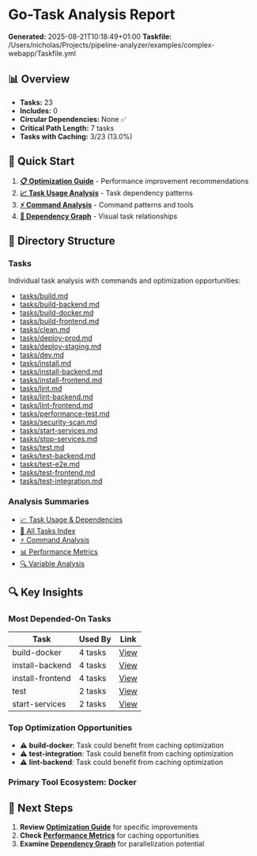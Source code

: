 # Go-Task Analysis Report

**Generated:** 2025-08-21T10:18:49+01:00
**Taskfile:** /Users/nicholas/Projects/pipeline-analyzer/examples/complex-webapp/Taskfile.yml

## 📊 Overview

- **Tasks:** 23
- **Includes:** 0
- **Circular Dependencies:** None ✅
- **Critical Path Length:** 7 tasks
- **Tasks with Caching:** 3/23 (13.0%)

## 🚀 Quick Start

1. **[📋 Optimization Guide](optimization-guide.md)** - Performance improvement recommendations
2. **[📈 Task Usage Analysis](summaries/task-usage.md)** - Task dependency patterns
3. **[⚡ Command Analysis](summaries/commands.md)** - Command patterns and tools
4. **[🔗 Dependency Graph](tasks/dependency-graph.md)** - Visual task relationships

## 📁 Directory Structure

### Tasks
Individual task analysis with commands and optimization opportunities:

- [tasks/build.md](tasks/build.md)
- [tasks/build-backend.md](tasks/build-backend.md)
- [tasks/build-docker.md](tasks/build-docker.md)
- [tasks/build-frontend.md](tasks/build-frontend.md)
- [tasks/clean.md](tasks/clean.md)
- [tasks/deploy-prod.md](tasks/deploy-prod.md)
- [tasks/deploy-staging.md](tasks/deploy-staging.md)
- [tasks/dev.md](tasks/dev.md)
- [tasks/install.md](tasks/install.md)
- [tasks/install-backend.md](tasks/install-backend.md)
- [tasks/install-frontend.md](tasks/install-frontend.md)
- [tasks/lint.md](tasks/lint.md)
- [tasks/lint-backend.md](tasks/lint-backend.md)
- [tasks/lint-frontend.md](tasks/lint-frontend.md)
- [tasks/performance-test.md](tasks/performance-test.md)
- [tasks/security-scan.md](tasks/security-scan.md)
- [tasks/start-services.md](tasks/start-services.md)
- [tasks/stop-services.md](tasks/stop-services.md)
- [tasks/test.md](tasks/test.md)
- [tasks/test-backend.md](tasks/test-backend.md)
- [tasks/test-e2e.md](tasks/test-e2e.md)
- [tasks/test-frontend.md](tasks/test-frontend.md)
- [tasks/test-integration.md](tasks/test-integration.md)

### Analysis Summaries

- [📈 Task Usage & Dependencies](summaries/task-usage.md)
- [📝 All Tasks Index](summaries/all-tasks.md)
- [⚡ Command Analysis](summaries/commands.md)
- [📊 Performance Metrics](summaries/performance.md)
- [🔍 Variable Analysis](summaries/variables.md)

## 🔍 Key Insights

### Most Depended-On Tasks

| Task | Used By | Link |
|------|---------|------|
| build-docker | 4 tasks | [View](tasks/build-docker.md) |
| install-backend | 4 tasks | [View](tasks/install-backend.md) |
| install-frontend | 4 tasks | [View](tasks/install-frontend.md) |
| test | 2 tasks | [View](tasks/test.md) |
| start-services | 2 tasks | [View](tasks/start-services.md) |

### Top Optimization Opportunities

- ⚠️ **build-docker**: Task could benefit from caching optimization
- ⚠️ **test-integration**: Task could benefit from caching optimization
- ⚠️ **lint-backend**: Task could benefit from caching optimization

### Primary Tool Ecosystem: **Docker**

## 🎯 Next Steps

1. **Review [Optimization Guide](optimization-guide.md)** for specific improvements
2. **Check [Performance Metrics](summaries/performance.md)** for caching opportunities
3. **Examine [Dependency Graph](tasks/dependency-graph.md)** for parallelization potential

